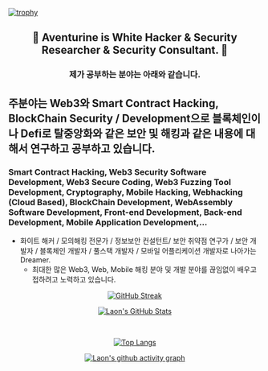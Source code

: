 [![trophy](https://github-profile-trophy.vercel.app/?username=AventurineJun&theme=algolia&column=10)](https://github.com/Luon/)

<div align = "center">
<h2> 💫 Aventurine is White Hacker & Security Researcher & Security Consultant. 💫 </h2>
</div>

<div align = "center">
<h3> 제가 공부하는 분야는 아래와 같습니다. </h3>
</div>

## 주분야는 Web3와 Smart Contract Hacking, BlockChain Security / Development으로 블록체인이나 Defi로 탈중앙화와 같은 보안 및 해킹과 같은 내용에 대해서 연구하고 공부하고 있습니다.

### Smart Contract Hacking, Web3 Security Software Development, Web3 Secure Coding, Web3 Fuzzing Tool Development, Cryptography, Mobile Hacking, Webhacking (Cloud Based), BlockChain Development, WebAssembly Software Development, Front-end Development, Back-end Development, Mobile Application Development,... 
 
- 화이트 해커 / 모의해킹 전문가 / 정보보안 컨설턴트/ 보안 취약점 연구가 / 보안 개발자 / 블록체인 개발자 / 풀스택 개발자 / 모바일 어플리케이션 개발자로 나아가는 Dreamer.
  - 최대한 많은 Web3, Web, Mobile 해킹 분야 및 개발 분야를 끊임없이 배우고 접하려고 노력하고 있습니다.

<div align = "center">

[![GitHub Streak](https://github-readme-streak-stats.herokuapp.com/?user=AventurineJun&theme=holi-theme)](https://git.io/streak-stats)

[![Laon's GitHub Stats](https://github-readme-stats.vercel.app/api?username=AventurineJun&hide=contribs,prs&show_icons=true&theme=ambient_gradient)](https://github.com/anuraghazra/github-readme-stats)

<br>

[![Top Langs](https://github-readme-stats.vercel.app/api/top-langs/?username=AventurineJun&langs_count=10&hide=contribs,prs&show_icons=true&theme=ambient_gradient)](https://github.com/anuraghazra/github-readme-stats)

[![Laon's github activity graph](https://github-readme-activity-graph.vercel.app/graph?username=AventurineJun&theme=react-dark&border=true)](https://github.com/ashutosh00710/github-readme-activity-graph)

</div>
 
 
